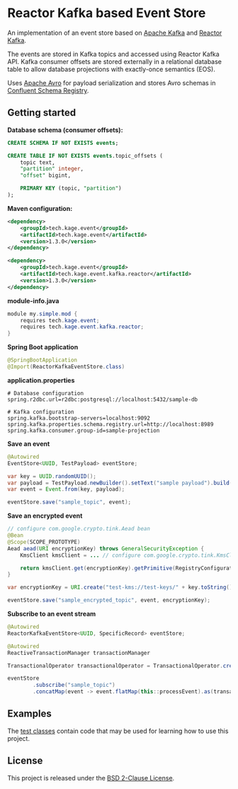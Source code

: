 # Reactor Kafka based Event Store

An implementation of an event store based on [Apache Kafka](https://kafka.apache.org/) and [Reactor Kafka](https://projectreactor.io/docs/kafka/release/reference/).

The events are stored in Kafka topics and accessed using Reactor Kafka API. Kafka consumer offsets are stored externally in a relational database table to allow database projections with exactly-once semantics (EOS).

Uses [Apache Avro](https://avro.apache.org/) for payload serialization and stores Avro schemas in [Confluent Schema Registry](https://github.com/confluentinc/schema-registry).

## Getting started

**Database schema (consumer offsets):**

```sql
CREATE SCHEMA IF NOT EXISTS events;

CREATE TABLE IF NOT EXISTS events.topic_offsets (
    topic text,
    "partition" integer,
    "offset" bigint,

    PRIMARY KEY (topic, "partition")
);
```

**Maven configuration:**

```xml
<dependency>
    <groupId>tech.kage.event</groupId>
    <artifactId>tech.kage.event</artifactId>
    <version>1.3.0</version>
</dependency>

<dependency>
    <groupId>tech.kage.event</groupId>
    <artifactId>tech.kage.event.kafka.reactor</artifactId>
    <version>1.3.0</version>
</dependency>
```

**module-info.java**

```java
module my.simple.mod {
    requires tech.kage.event;
    requires tech.kage.event.kafka.reactor;
}
```

**Spring Boot application**

```java
@SpringBootApplication
@Import(ReactorKafkaEventStore.class)
```

**application.properties**

```properties
# Database configuration
spring.r2dbc.url=r2dbc:postgresql://localhost:5432/sample-db

# Kafka configuration
spring.kafka.bootstrap-servers=localhost:9092
spring.kafka.properties.schema.registry.url=http://localhost:8989
spring.kafka.consumer.group-id=sample-projection
```

**Save an event**

```java
@Autowired
EventStore<UUID, TestPayload> eventStore;

var key = UUID.randomUUID();
var payload = TestPayload.newBuilder().setText("sample payload").build();
var event = Event.from(key, payload);

eventStore.save("sample_topic", event);
```

**Save an encrypted event**

```java
// configure com.google.crypto.tink.Aead bean
@Bean
@Scope(SCOPE_PROTOTYPE)
Aead aead(URI encryptionKey) throws GeneralSecurityException {
    KmsClient kmsClient = ... // configure com.google.crypto.tink.KmsClient

    return kmsClient.get(encryptionKey).getPrimitive(RegistryConfiguration.get(), Aead.class);
}

var encryptionKey = URI.create("test-kms://test-keys/" + key.toString());

eventStore.save("sample_encrypted_topic", event, encryptionKey);
```

**Subscribe to an event stream**

```java
@Autowired
ReactorKafkaEventStore<UUID, SpecificRecord> eventStore;

@Autowired
ReactiveTransactionManager transactionManager

TransactionalOperator transactionalOperator = TransactionalOperator.create(transactionManager);

eventStore
        .subscribe("sample_topic")
        .concatMap(event -> event.flatMap(this::processEvent).as(transactionalOperator::transactional))
```

## Examples

The [test classes](src/test/java/tech/kage/event/kafka/reactor) contain code that may be used for learning how to use this project.

## License

This project is released under the [BSD 2-Clause License](../LICENSE).
